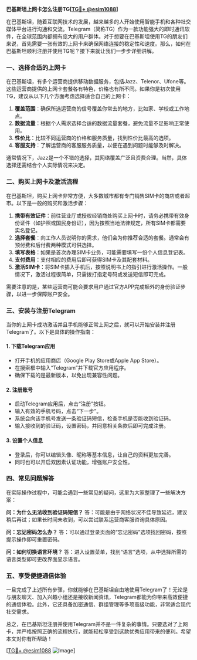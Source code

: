 **巴基斯坦上网卡怎么注册TG[[TG💪+ @esim1088](https://t.me/s/esim1088)]**

在巴基斯坦，随着互联网技术的发展，越来越多的人开始使用智能手机和各种社交媒体平台进行沟通和交流。Telegram（简称TG）作为一款功能强大的即时通讯软件，在全球范围内都拥有庞大的用户群体。对于想要在巴基斯坦使用TG的朋友们来说，首先需要一张有效的上网卡来确保网络连接的稳定性和速度。那么，如何在巴基斯坦顺利注册并使用TG呢？接下来就让我们一步步详细讲解。

### 一、选择合适的上网卡

在巴基斯坦，有多个运营商提供移动数据服务，包括Jazz、Telenor、Ufone等。这些运营商提供的上网卡套餐各有特色，价格也有所不同。如果你是初次使用TG，建议从以下几个方面考虑选择适合自己的上网卡：

1. **覆盖范围**：确保所选运营商的信号覆盖你常去的地方，比如家、学校或工作地点。
2. **数据流量**：根据个人需求选择合适的数据流量套餐，避免流量不足影响正常使用。
3. **性价比**：比较不同运营商的价格和服务质量，找到性价比最高的选项。
4. **客服支持**：了解运营商的客服服务质量，以便在遇到问题时能够及时解决。

通常情况下，Jazz是一个不错的选择，其网络覆盖广泛且资费合理。当然，具体选择还需结合个人实际情况来决定。

### 二、购买上网卡及激活流程

在巴基斯坦，购买上网卡非常方便，大多数城市都有专门销售SIM卡的商店或者超市。以下是一般的购买和激活步骤：

1. **携带有效证件**：前往营业厅或授权经销商处购买上网卡时，请务必携带有效身份证件（如护照或国民身份证），因为按照当地法律规定，所有SIM卡都需要实名登记。
2. **选择套餐**：向工作人员说明你的需求，他们会为你推荐合适的套餐。通常会有预付费和后付费两种模式可供选择。
3. **填写表格**：如果是首次办理SIM卡业务，可能需要填写一份个人信息登记表。
4. **支付费用**：支付相应的费用后即可获得SIM卡及其配套材料。
5. **激活SIM卡**：将SIM卡插入手机后，按照说明书上的指引进行激活操作。一般情况下，激活过程很简单，只需拨打指定号码或发送短信即可完成。

需要注意的是，某些运营商可能会要求用户通过官方APP完成额外的身份验证步骤，以进一步保障账户安全。

### 三、安装与注册Telegram

当你的上网卡成功激活并且手机能够正常上网之后，就可以开始安装并注册Telegram了。以下是具体的操作指南：

#### 1. 下载Telegram应用
- 打开手机的应用商店（Google Play Store或Apple App Store）。
- 在搜索框中输入“Telegram”并下载官方应用程序。
- 确保下载的是最新版本，以免出现兼容性问题。

#### 2. 注册账号
- 启动Telegram应用后，点击“注册”按钮。
- 输入有效的手机号码，点击“下一步”。
- 系统会向该手机号发送一条验证码短信，检查手机是否能收到验证码。
- 输入接收到的验证码，设置密码，并同意相关条款后即可完成注册。

#### 3. 设置个人信息
- 登录后，你可以编辑头像、昵称等基本信息，让自己的资料更加完善。
- 同时也可以开启双因素认证功能，增强账户安全性。

### 四、常见问题解答

在实际操作过程中，可能会遇到一些常见的疑问，这里为大家整理了一些解决方案：

**问：为什么无法收到验证码短信？**
答：可能是由于网络状况不佳导致延迟，建议稍后再试；如果长时间未收到，可以尝试联系运营商客服咨询具体原因。

**问：忘记密码怎么办？**
答：可以通过登录页面的“忘记密码”选项找回密码，按照提示操作即可重置密码。

**问：如何切换语言环境？**
答：进入设置菜单，找到“语言”选项，从中选择所需的语言类型即可更改界面显示语言。

### 五、享受便捷通信体验

一旦完成了上述所有步骤，你就能够在巴基斯坦自由地使用Telegram了！无论是与朋友聊天、加入兴趣小组还是接收新闻资讯，Telegram都能为你带来高效便捷的通信体验。此外，它还具备加密通信、群组管理等多项高级功能，非常适合现代社交需求。

总之，在巴基斯坦注册并使用Telegram并不是一件复杂的事情。只要选对了上网卡，并严格按照正确的流程执行，就能轻松享受到这款优秀应用带来的便利。希望本文对你有所帮助！

[[TG💪+ @esim1088](https://t.me/s/esim1088) ![Image](https://i.postimg.cc/4NQfJmqS/Snipaste-2025-05-13-00-14-12.png)]